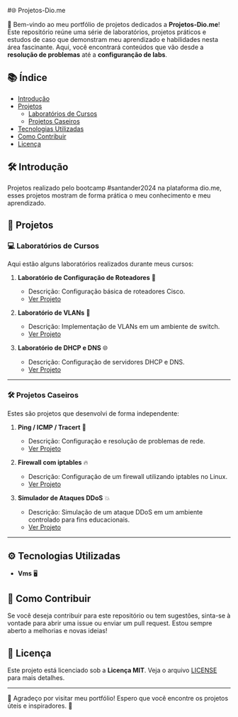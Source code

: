 #🌐 Projetos-Dio.me


👋 Bem-vindo ao meu portfólio de projetos dedicados a **Projetos-Dio.me**! Este repositório reúne uma série de laboratórios, projetos práticos e estudos de caso que demonstram meu aprendizado e habilidades nesta área fascinante. Aqui, você encontrará conteúdos que vão desde a **resolução de problemas** até a **configuranção de labs**.

## 📚 Índice

- [Introdução](#introdução)
- [Projetos](#projetos)
  - [Laboratórios de Cursos](#laboratórios-de-cursos)
  - [Projetos Caseiros](#projetos-caseiros)
- [Tecnologias Utilizadas](#tecnologias-utilizadas)
- [Como Contribuir](#como-contribuir)
- [Licença](#licença)

## 🛠️ Introdução

Projetos realizado pelo bootcamp #santander2024 na plataforma dio.me, esses projetos mostram de forma prática o meu conhecimento e meu aprendizado.

## 📁 Projetos

### 💻 Laboratórios de Cursos

Aqui estão alguns laboratórios realizados durante meus cursos:

1. **Laboratório de Configuração de Roteadores** 🚀
   - Descrição: Configuração básica de roteadores Cisco.
   - [Ver Projeto](/.https://github.com/EdcarlosdeJesus/cibersecurity-desafio-phishing)

2. **Laboratório de VLANs** 🌈
   - Descrição: Implementação de VLANs em um ambiente de switch.
   - [Ver Projeto](./laboratorios/vlans)

3. **Laboratório de DHCP e DNS** 🌐
   - Descrição: Configuração de servidores DHCP e DNS.
   - [Ver Projeto](./laboratorios/dhcp-dns)

---

### 🛠️ Projetos Caseiros

Estes são projetos que desenvolvi de forma independente:

1. **Ping / ICMP / Tracert** 📶
   - Descrição: Configuração e resolução de problemas de rede.
   - [Ver Projeto](https://github.com/EdcarlosdeJesus/Network_Lab_Exercises)

2. **Firewall com iptables** 🔥
   - Descrição: Configuração de um firewall utilizando iptables no Linux.
   - [Ver Projeto](./caseiros/firewall-iptables)

3. **Simulador de Ataques DDoS** 💥
   - Descrição: Simulação de um ataque DDoS em um ambiente controlado para fins educacionais.
   - [Ver Projeto](./caseiros/ddos-simulator)

---

## ⚙️ Tecnologias Utilizadas

- **Vms** 🖥️
 

## 🤝 Como Contribuir

Se você deseja contribuir para este repositório ou tem sugestões, sinta-se à vontade para abrir uma issue ou enviar um pull request. Estou sempre aberto a melhorias e novas ideias!

## 📜 Licença

Este projeto está licenciado sob a **Licença MIT**. Veja o arquivo [LICENSE](LICENSE) para mais detalhes.

---

🙏 Agradeço por visitar meu portfólio! Espero que você encontre os projetos úteis e inspiradores. 🌟
